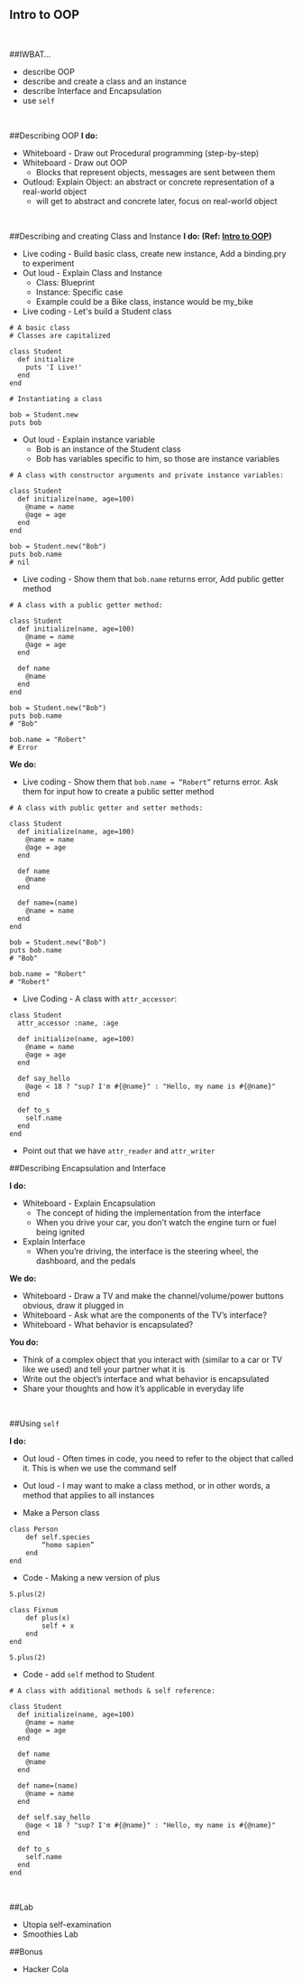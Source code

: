 ## Intro to OOP


<br>

##IWBAT…
- describe OOP
- describe and create a class and an instance
- describe Interface and Encapsulation
- use `self`

<br>

##Describing OOP
**I do:**

- Whiteboard - Draw out Procedural programming (step-by-step)
- Whiteboard - Draw out OOP
	- Blocks that represent objects, messages are sent between them
- Outloud: Explain Object: an abstract or concrete representation of a real-world object
	- will get to abstract and concrete later, focus on real-world object

<br>


##Describing and creating Class and Instance
**I do: (Ref: [Intro to OOP](https://github.com/marcwright/WDI_ATL_1_Instructors/blob/master/w01/d05/intro_to_oop.md))**

- Live coding - Build basic class, create new instance, Add a binding.pry to experiment
- Out loud - Explain Class and Instance
	- Class: Blueprint
	- Instance: Specific case
	- Example could be a Bike class, instance would be my_bike
- Live coding - Let's build a Student class
	
```
# A basic class
# Classes are capitalized

class Student
  def initialize
    puts 'I Live!'
  end
end

# Instantiating a class

bob = Student.new
puts bob

```
- Out loud - Explain instance variable
	- Bob is an instance of the Student class
	- Bob has variables specific to him, so those are instance variables

```
# A class with constructor arguments and private instance variables:

class Student
  def initialize(name, age=100)
    @name = name
    @age = age
  end
end

bob = Student.new("Bob")
puts bob.name
# nil
```
- Live coding - Show them that `bob.name` returns error, Add public getter method

```
# A class with a public getter method:

class Student
  def initialize(name, age=100)
    @name = name
    @age = age
  end

  def name
    @name
  end
end

bob = Student.new("Bob")
puts bob.name
# "Bob"

bob.name = "Robert"
# Error
```

**We do:**

- Live coding - Show them that `bob.name = “Robert”` returns error. Ask them for input how to create a public setter method

```
# A class with public getter and setter methods:

class Student
  def initialize(name, age=100)
    @name = name
    @age = age
  end

  def name
    @name
  end

  def name=(name)
    @name = name
  end
end

bob = Student.new("Bob")
puts bob.name
# "Bob"

bob.name = "Robert"
# "Robert"
```

- Live Coding - A class with `attr_accessor`:

```
class Student
  attr_accessor :name, :age

  def initialize(name, age=100)
    @name = name
    @age = age
  end

  def say_hello
    @age < 18 ? "sup? I'm #{@name}" : "Hello, my name is #{@name}"
  end

  def to_s
    self.name
  end
end
```

- Point out that we have `attr_reader` and `attr_writer`



##Describing Encapsulation and Interface

**I do:**

- Whiteboard - Explain Encapsulation
	- The concept of hiding the implementation from the interface
	- When you drive your car, you don’t watch the engine turn or fuel being ignited
- Explain Interface
	- When you’re driving, the interface is the steering wheel, the dashboard, and the pedals

**We do:**

- Whiteboard - Draw a TV and make the channel/volume/power buttons obvious, draw it plugged in
- Whiteboard - Ask what are the components of the TV’s interface?
- Whiteboard - What behavior is encapsulated?

**You do:**

- Think of a complex object that you interact with (similar to a car or TV like we used) and tell your partner what it is
- Write out the object’s interface and what behavior is encapsulated
- Share your thoughts and how it’s applicable in everyday life

<br>

##Using `self`

**I do:**

- Out loud - Often times in code, you need to refer to the object that called it. This is when we use the command self

- Out loud - I may want to make a class method, or in other words, a method that applies to all instances
- Make a Person class

```
class Person
	def self.species
		“homo sapien”
	end
end
```
- Code - Making a new version of plus

```
5.plus(2)

class Fixnum
	def plus(x)
		self + x
	end
end

5.plus(2)
```

- Code - add `self` method to Student

```
# A class with additional methods & self reference:

class Student
  def initialize(name, age=100)
    @name = name
    @age = age
  end

  def name
    @name
  end

  def name=(name)
    @name = name
  end

  def self.say_hello
    @age < 18 ? "sup? I'm #{@name}" : "Hello, my name is #{@name}"
  end

  def to_s
    self.name
  end
end
```

 <br>
 

##Lab 

- Utopia self-examination
- Smoothies Lab

##Bonus

- Hacker Cola
